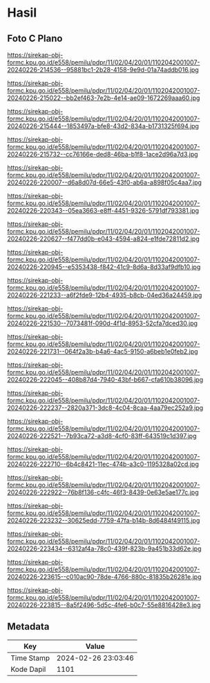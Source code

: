 # Hasil

## Foto C Plano

https://sirekap-obj-formc.kpu.go.id/e558/pemilu/pdpr/11/02/04/20/01/1102042001007-20240226-214536--95881bc1-2b28-4158-9e9d-01a74addb016.jpg

https://sirekap-obj-formc.kpu.go.id/e558/pemilu/pdpr/11/02/04/20/01/1102042001007-20240226-215022--bb2ef463-7e2b-4e14-ae09-1672269aaa60.jpg

https://sirekap-obj-formc.kpu.go.id/e558/pemilu/pdpr/11/02/04/20/01/1102042001007-20240226-215444--1853497a-bfe8-43d2-834a-b1731325f694.jpg

https://sirekap-obj-formc.kpu.go.id/e558/pemilu/pdpr/11/02/04/20/01/1102042001007-20240226-215732--cc76166e-ded8-46ba-b1f8-1ace2d96a7d3.jpg

https://sirekap-obj-formc.kpu.go.id/e558/pemilu/pdpr/11/02/04/20/01/1102042001007-20240226-220007--d6a8d07d-66e5-43f0-ab6a-a898f05c4aa7.jpg

https://sirekap-obj-formc.kpu.go.id/e558/pemilu/pdpr/11/02/04/20/01/1102042001007-20240226-220343--05ea3663-e8ff-4451-9326-5791df793381.jpg

https://sirekap-obj-formc.kpu.go.id/e558/pemilu/pdpr/11/02/04/20/01/1102042001007-20240226-220627--f477dd0b-e043-4594-a824-e1fde72811d2.jpg

https://sirekap-obj-formc.kpu.go.id/e558/pemilu/pdpr/11/02/04/20/01/1102042001007-20240226-220945--e5353438-f842-41c9-8d6a-8d33af9dfb10.jpg

https://sirekap-obj-formc.kpu.go.id/e558/pemilu/pdpr/11/02/04/20/01/1102042001007-20240226-221233--a6f2fde9-12b4-4935-b8cb-04ed36a24459.jpg

https://sirekap-obj-formc.kpu.go.id/e558/pemilu/pdpr/11/02/04/20/01/1102042001007-20240226-221530--7073481f-090d-4f1d-8953-52cfa7dced30.jpg

https://sirekap-obj-formc.kpu.go.id/e558/pemilu/pdpr/11/02/04/20/01/1102042001007-20240226-221731--064f2a3b-b4a6-4ac5-9150-a6beb1e0feb2.jpg

https://sirekap-obj-formc.kpu.go.id/e558/pemilu/pdpr/11/02/04/20/01/1102042001007-20240226-222045--408b87d4-7940-43bf-b667-cfa610b38096.jpg

https://sirekap-obj-formc.kpu.go.id/e558/pemilu/pdpr/11/02/04/20/01/1102042001007-20240226-222237--2820a371-3dc8-4c04-8caa-4aa79ec252a9.jpg

https://sirekap-obj-formc.kpu.go.id/e558/pemilu/pdpr/11/02/04/20/01/1102042001007-20240226-222521--7b93ca72-a3d8-4cf0-83ff-643519c1d397.jpg

https://sirekap-obj-formc.kpu.go.id/e558/pemilu/pdpr/11/02/04/20/01/1102042001007-20240226-222710--6b4c8421-11ec-474b-a3c0-1195328a02cd.jpg

https://sirekap-obj-formc.kpu.go.id/e558/pemilu/pdpr/11/02/04/20/01/1102042001007-20240226-222922--76b8f136-c4fc-46f3-8439-0e63e5ae177c.jpg

https://sirekap-obj-formc.kpu.go.id/e558/pemilu/pdpr/11/02/04/20/01/1102042001007-20240226-223232--30625edd-7759-47fa-b14b-8d6484f49115.jpg

https://sirekap-obj-formc.kpu.go.id/e558/pemilu/pdpr/11/02/04/20/01/1102042001007-20240226-223434--6312af4a-78c0-439f-823b-9a451b33d62e.jpg

https://sirekap-obj-formc.kpu.go.id/e558/pemilu/pdpr/11/02/04/20/01/1102042001007-20240226-223615--c010ac90-78de-4766-880c-81835b26281e.jpg

https://sirekap-obj-formc.kpu.go.id/e558/pemilu/pdpr/11/02/04/20/01/1102042001007-20240226-223815--8a5f2496-5d5c-4fe6-b0c7-55e8816428e3.jpg


## Metadata

| Key        | Value               |
| ---------- | ------------------- |
| Time Stamp | 2024-02-26 23:03:46 |
| Kode Dapil | 1101                |



